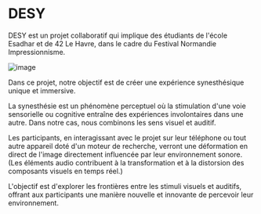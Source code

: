 # DESY

DESY est un projet collaboratif qui implique des étudiants de l'école Esadhar et de 42 Le Havre, dans le cadre du Festival Normandie Impressionnisme.

![image](https://github.com/KoganeShiro/desy/assets/126095786/c3f5f0df-1095-4d5a-93fe-ec71be1ea26e)


Dans ce projet, notre objectif est de créer une expérience synesthésique unique et immersive.

La synesthésie est un phénomène perceptuel où la stimulation d'une voie sensorielle ou cognitive entraîne des expériences involontaires dans une autre. Dans notre cas, nous combinons les sens visuel et auditif.

Les participants, en interagissant avec le projet sur leur téléphone ou tout autre appareil doté d'un moteur de recherche, verront une déformation en direct de l'image directement influencée par leur environnement sonore. (Les éléments audio contribuent à la transformation et à la distorsion des composants visuels en temps réel.)

L'objectif est d'explorer les frontières entre les stimuli visuels et auditifs, offrant aux participants une manière nouvelle et innovante de percevoir leur environnement.
